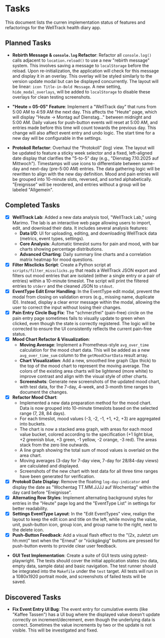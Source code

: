 # Tasks

This document lists the curren implementation status of features and refactorings for the WellTrack health diary app.

## Planned Tasks

- **Rebirth Message & `console.log` Refactor**: Refactor all `console.log()` calls adjacent to `location.reload()` to use a new "rebirth message" system. This involves saving a message to `localStorage` before the reload. Upon re-initialization, the application will check for this message and display it in an overlay. This overlay will be styled similarly to the version update modal but can be displayed concurrently. The layout will be linear: `icon Title-in-Bold Message`. A new setting, `hide_modal_overlays`, will be added to `localStorage` to disable these overlays for clean testing screenshots.

- **"Heute = 05-05" Feature**: Implement a "WellTrack day" that runs from 5:00 AM to 4:59 AM the next day. This affects the "Heute" page, which will display "Heute -> Montag auf Dienstag..." between midnight and 5:00 AM. Daily values for push-button events will reset at 5:00 AM, and entries made before this time will count towards the previous day. This change will also affect event entry and undo logic. The start time for a new day will be configurable in the settings.

- **Protokoll Refactor**: Overhaul the "Protokoll" (log) view. The layout will be updated to feature a sticky week selector and a fixed, left-aligned date display that clarifies the "5-to-5" day (e.g., "Dienstag 7.10.2025 auf Mittwoch"). Timestamps will use icons to differentiate between same-day and next-day (pre-5:00 AM) entries. The data gathering logic will be rewritten to align with the new day definition. Mood and pain entries will be grouped into 10-minute slots, reversed, and sorted alphabetically. "Ereignisse" will be reordered, and entries without a group will be labeled "Allgemein".

## Completed Tasks
- [x] **WellTrack Lab**: Added a new data analysis tool, "WellTrack Lab," using Marimo. The lab is an interactive web page allowing users to import, edit, and download their data. It includes several analysis features:
  - **Data I/O**: UI for uploading, editing, and downloading WellTrack data (metrics, event types, settings).
  - **Core Analysis**: Automatic timeslot sums for pain and mood, with bar charts showing percentage distributions.
  - **Advanced Charting**: Daily summary line charts and a correlation matrix heatmap for mood questions.
- [x] **Filter Misclicks Script**: Create a Python script at `scripts/filter_missclicks.py` that reads a WellTrack JSON export and filters out mood entries that are isolated (either a single entry or a pair of entries) within a 10-minute timeslot. The script will print the filtered entries to `stderr` and the cleaned JSON to `stdout`.
- [x] **EventType Edit Error Handling**: In the EventType edit modal, prevent the modal from closing on validation errors (e.g., missing name, duplicate ID). Instead, display a clear error message within the modal, allowing the user to correct the input without losing their changes.
- [x] **Pain Entry Circle Bug Fix**: The "schmerzfrei" (pain-free) circle on the pain entry page sometimes fails to visually update to green when clicked, even though the state is correctly registered. The logic will be corrected to ensure the UI consistently reflects the current pain-free status.
- [x] **Mood Chart Refactor & Visualization**:
    - **Moving Average**: Implement a Prometheus-style `avg_over_time` calculation for the mood chart data. This will be added as a new `avg_over_time_sum` column to the `getMoodChartData` result array.
    - **Chart Visualization**: Add a new, smoothed line graph (3px thick) to the top of the mood chart to represent the moving average. The colors of the existing area charts will be lightened (more white) to improve contrast and align with the visual style of other charts.
    - **Screenshots**: Generate new screenshots of the updated mood chart, with test data, for the 7-day, 4-week, and 3-month time ranges to document the changes.
- [x] **Refactor Mood Chart**:
    - Implemented a new data preparation method for the mood chart. Data is now grouped into 10-minute timeslots based on the selected range (7, 28, 84 days).
    - For each timeslot, mood values (-3, -2, -1, +1, +2, +3) are aggregated into buckets.
    - The chart is now a stacked area graph, with areas for each mood value bucket, colored according to the specification (+1 light blue, +2 greenish blue, +3 green, -1 yellow, -2 orange, -3 red). The areas stack from the zero line outwards.
    - A line graph showing the total sum of mood values is overlaid on the area chart.
    - Moving averages (3-day for 7-day view, 7-day for 28/84-day views) are calculated and displayed.
    - Screenshots of the new chart with test data for all three time ranges have been generated for verification.
- [x] **Protokoll Date Display**: Remove the floating `log-day-indicator` and display the date as "Wochentag TT.MM.JJJJ auf Wochentag" within the day card before "Ereignisse".
- [x] **Alternating Row Styles**: Implement alternating background styles for entries in the "Heute" page log and the "EventType List" in settings for better readability.
- [x] **Settings EventType Layout**: In the "Edit EventTypes" view, realign the layout to keep the edit icon and title on the left, while moving the value, unit, push-button icon, group icon, and group name to the right, next to the delete icon.
- [x] **Push-Button Feedback**: Add a visual flash effect to the "(2x, zuletzt um hh:mm)" text when the "Erneut" or "rückgängig" buttons are pressed for push-button events to provide clear user feedback.
- **GUI Test Implementation**: Create a suite of GUI tests using pytest-playwright. The tests should cover the initial application states (no data, empty data, sample data) and basic navigation. The test runner should be integrated into the `Makefile` under the `test` target. All tests will run in a 1080x1920 portrait mode, and screenshots of failed tests will be saved.

## Discovered Tasks
- **Fix Event Entry UI Bug**: The event entry for cumulative events (like "Kaffee Tassen") has a UI bug where the displayed value doesn't update correctly on increment/decrement, even though the underlying data is correct. Sometimes the value increments by two or the update is not visible. This will be investigated and fixed.